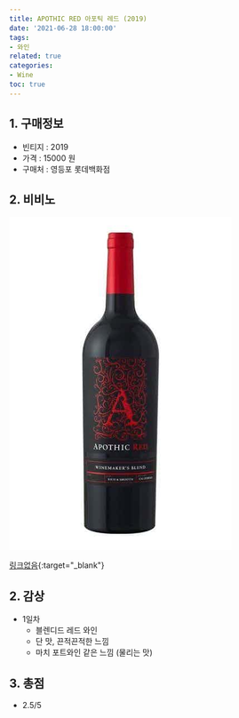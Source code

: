 ```yaml
---
title: APOTHIC RED 아포틱 레드 (2019)
date: '2021-06-28 18:00:00'
tags:
- 와인
related: true
categories:
- Wine
toc: true
---
```


## 1. 구매정보
* 빈티지 : 2019
* 가격 : 15000 원
* 구매처 : 영등포 롯데백화점

## 2. 비비노

![apothic_red.png](/assets/images/posts/apothic_red.png)

[링크없음](https://www.vivino.com/apothic-red-winemaker-s-blend/w/1130327){:target="_blank"}

## 2. 감상
* 1일차
    - 블렌디드 레드 와인
    - 단 맛, 끈적끈적한 느낌
    - 마치 포트와인 같은 느낌 (물리는 맛)

## 3. 총점
*  2.5/5
